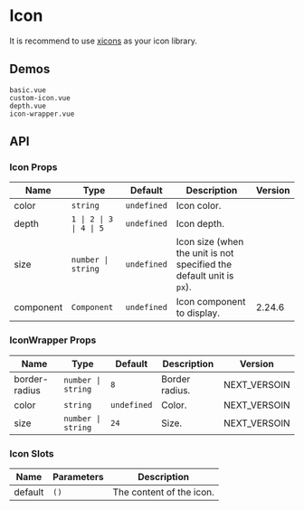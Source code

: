 # Icon

It is recommend to use [xicons](https://www.xicons.org) as your icon library.

## Demos

```demo
basic.vue
custom-icon.vue
depth.vue
icon-wrapper.vue
```

## API

### Icon Props

| Name | Type | Default | Description | Version |
| --- | --- | --- | --- | --- |
| color | `string` | `undefined` | Icon color. |  |
| depth | `1 \| 2 \| 3 \| 4 \| 5` | `undefined` | Icon depth. |  |
| size | `number \| string` | `undefined` | Icon size (when the unit is not specified the default unit is `px`). |  |
| component | `Component` | `undefined` | Icon component to display. | 2.24.6 |

### IconWrapper Props

| Name | Type | Default | Description | Version |
| --- | --- | --- | --- | --- |
| border-radius | `number \| string` | `8` | Border radius. | NEXT_VERSOIN |
| color | `string` | `undefined` | Color. | NEXT_VERSOIN |
| size | `number \| string` | `24` | Size. | NEXT_VERSOIN |

### Icon Slots

| Name    | Parameters | Description              |
| ------- | ---------- | ------------------------ |
| default | `()`       | The content of the icon. |
